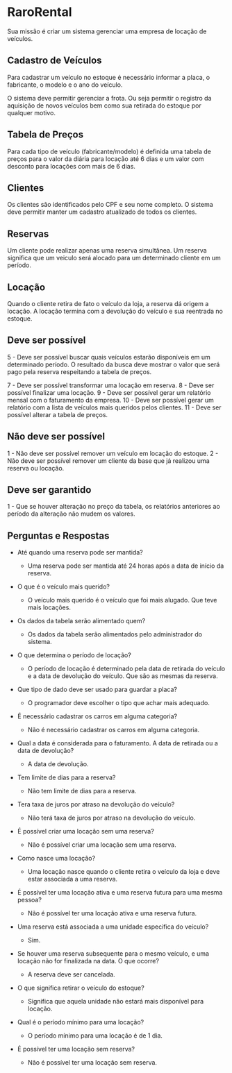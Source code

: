 # RaroRental

Sua missão é criar um sistema gerenciar uma empresa de locação de veículos.

## Cadastro de Veículos

Para cadastrar um veículo no estoque é necessário informar a placa, o fabricante, o modelo e o ano do veículo.

O sistema deve permitir gerenciar a frota. Ou seja permitir o registro da
aquisição de novos veículos bem como sua retirada do estoque por qualquer motivo.

## Tabela de Preços

Para cada tipo de veículo (fabricante/modelo) é definida uma tabela de preços para o valor da diária para locação até 6 dias e um valor com desconto para locações com mais de 6 dias.

## Clientes

Os clientes são identificados pelo CPF e seu nome completo.
O sistema deve permitir manter um cadastro atualizado de todos os clientes.

## Reservas

Um cliente pode realizar apenas uma reserva simultânea. Um reserva significa que um veiculo será alocado para um determinado cliente em um período.

## Locação

Quando o cliente retira de fato o veículo da loja, a reserva dá origem a locação. A locação termina com a devolução do veículo e sua reentrada no estoque.

## Deve ser possível

<!-- 1 - Deve ser possível adicionar um novo veículo ao estoque. -->
<!-- 2 - Deve ser possível remover um veículo do estoque. -->
<!-- 3 - Deve ser possível incluir um novo cliente no sistema. -->
<!-- 4 - Deve ser possível realizar uma alteração no nome de um cliente já existente. -->

5 - Deve ser possível buscar quais veículos estarão disponíveis em um determinado período. O resultado da busca deve mostrar o valor que será pago pela reserva respeitando a tabela de preços.

<!-- 6 - Deve ser possível criar uma reserva para um veículo disponível. -->

7 - Deve ser possível transformar uma locação em reserva.
8 - Deve ser possível finalizar uma locação.
9 - Deve ser possível gerar um relatório mensal com o faturamento da empresa.
10 - Deve ser possível gerar um relatório com a lista de veículos mais queridos pelos clientes.
11 - Deve ser possível alterar a tabela de preços.

## Não deve ser possível

1 - Não deve ser possível remover um veículo em locação do estoque.
2 - Não deve ser possível remover um cliente da base que já realizou uma reserva ou locação.

<!-- 3 - Não deve ser possível ter mais de uma reserva sobreposta para um mesmo veículo. -->
<!-- 4 - Não deve ser possível incluir um cliente duplicado na base.
5 - Não deve ser possível incluir um veículo duplicado na base. -->

## Deve ser garantido

1 - Que se houver alteração no preço da tabela, os relatórios anteriores ao período da alteração não mudem os valores.

## Perguntas e Respostas

- Até quando uma reserva pode ser mantida?

  - Uma reserva pode ser mantida até 24 horas após a data de início da reserva.

- O que é o veículo mais querido?

  - O veículo mais querido é o veículo que foi mais alugado. Que teve mais locações.

- Os dados da tabela serão alimentado quem?

  - Os dados da tabela serão alimentados pelo administrador do sistema.

- O que determina o período de locação?

  - O período de locação é determinado pela data de retirada do veículo e a data de devolução do veículo. Que são as mesmas da reserva.

- Que tipo de dado deve ser usado para guardar a placa?

  - O programador deve escolher o tipo que achar mais adequado.

- É necessário cadastrar os carros em alguma categoria?

  - Não é necessário cadastrar os carros em alguma categoria.

- Qual a data é considerada para o faturamento. A data de retirada ou a data de devolução?

  - A data de devolução.

- Tem limite de dias para a reserva?

  - Não tem limite de dias para a reserva.

- Tera taxa de juros por atraso na devolução do veículo?

  - Não terá taxa de juros por atraso na devolução do veículo.

- É possível criar uma locação sem uma reserva?

  - Não é possível criar uma locação sem uma reserva.

- Como nasce uma locação?

  - Uma locação nasce quando o cliente retira o veículo da loja e deve estar associada a uma reserva.

- É possível ter uma locação ativa e uma reserva futura para uma mesma pessoa?

  - Não é possível ter uma locação ativa e uma reserva futura.

- Uma reserva está associada a uma unidade especifica do veículo?

  - Sim.

- Se houver uma reserva subsequente para o mesmo veículo, e uma locação não for finalizada na data. O que ocorre?

  - A reserva deve ser cancelada.

- O que significa retirar o veículo do estoque?

  - Significa que aquela unidade não estará mais disponível para locação.

- Qual é o período mínimo para uma locação?

  - O período mínimo para uma locação é de 1 dia.

- É possível ter uma locação sem reserva?
  - Não é possível ter uma locação sem reserva.
